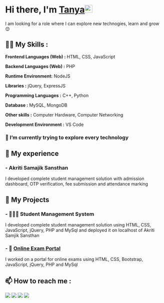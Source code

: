 # Hi there, I'm <a href="https://pydevtanya.github.io/Tanya-Kumari/">Tanya</a><img src="https://media.giphy.com/media/hvRJCLFzcasrR4ia7z/giphy.gif" width="25px">
I am looking for a role where I can explore new technogies, learn and grow 😊


## 👩‍💻 My Skills :
**Frontend Languages (Web) :** HTML, CSS, JavaScript

**Backend Languages (Web) :** PHP

**Runtime Environment:** NodeJS

**Libraries :** jQuery, ExpressJS

**Programming Languages :** C++, Python

**Database :** MySQL, MongoDB

**Other skills :** Computer Hardware, Computer Networking 

**Development Environment :** VS Code 

### 🌱 I’m currently trying to explore every technology

## 💼 My experience

### - Akriti Samajik Sansthan

I developed complete student management solution with admission dashboard, OTP verification, fee submission and attendance marking

## 🎢 My Projects

### - 👨🏼‍🎓 Student Management System
I developed complete student management solution using HTML, CSS, JavaScript, jQuery, PHP and MySql and deployed it on localhost of Akriti Samjik Sansthan

### - 🧾 <a href="https://github.com/pydevtanya/Online-Exam-Portal">Online Exam Portal</a>
I worked on a portal for online exams using HTML, CSS, Bootstrap, JavaScript, jQuery, PHP and MySql

 
## 📫 How to reach me : 

[<img src="https://img.icons8.com/bubbles/50/000000/gmail.png"/>](mailto:tanyakumari332@gmail.com)
[<img target="_blank" src="https://img.icons8.com/bubbles/50/000000/linkedin.png"/>](https://www.linkedin.com/in/tanya-kumari-b60033223/) 
[<img target="_blank" src="https://img.icons8.com/bubbles/50/000000/github.png">](https://www.github.com/pydevtanya/) 
[<img target="_blank" src="https://img.icons8.com/bubbles/50/000000/instagram-new.png"/>](https://www.instagram.com/tanya1752002/)
